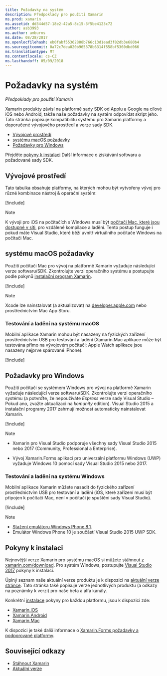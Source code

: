 ```yaml
---
title: Požadavky na systém
description: Předpoklady pro použití Xamarin
ms.prod: xamarin
ms.assetid: dd344d57-18e2-42a5-8c15-3f5be4123c72
author: asb3993
ms.author: amburns
ms.date: 08/28/2017
ms.openlocfilehash: eb0fabf55362888b766c13d1ead3f82db3e680b4
ms.sourcegitcommit: 0a72c7dea020b965378b6314f558bf5360dbd066
ms.translationtype: MT
ms.contentlocale: cs-CZ
ms.lasthandoff: 05/09/2018
---
```

# <a name="system-requirements"></a>Požadavky na systém

_Předpoklady pro použití Xamarin_

Xamarin produkty závisí na platformě sady SDK od Applu a Google na cílové iOS nebo Android, takže naše požadavky na systém odpovídat skript jeho. Tato stránka popisuje kompatibilitu systému pro Xamarin platformy a doporučené vývojového prostředí a verze sady SDK.

- [Vývojové prostředí](#devenv)
- [systému macOS požadavky](#mac)
- [Požadavky pro Windows](#windows)

Přejděte [pokyny k instalaci](#install) Další informace o získávání softwaru a požadované sady SDK.

<a name="devenv" />

## <a name="development-environments"></a>Vývojové prostředí

Tato tabulka obsahuje platformy, na kterých mohou být vytvořeny vývoj pro různé kombinace nástroj & operační systém:

[!include[](~/cross-platform/includes/development-environment.md)]


> [!NOTE]
> K vývoji pro iOS na počítačích s Windows musí být [počítači Mac, které jsou dostupné v síti](~/ios/get-started/installation/windows/connecting-to-mac/index.md), pro vzdálené kompilace a ladění. Tento postup funguje i pokud máte Visual Studio, které běží uvnitř virtuálního počítače Windows na počítači Mac.

<a name="mac" />

## <a name="macos-requirements"></a>systému macOS požadavky

Použití počítači Mac pro vývoj na platformě Xamarin vyžaduje následující verze softwaru/SDK. Zkontrolujte verzi operačního systému a postupujte podle pokynů [instalační program Xamarin](#install).

[!include[](~/cross-platform/includes/macos-requirements.md)]

> [!NOTE]
> Xcode lze nainstalovat (a aktualizovat) na [developer.apple.com](https://developer.apple.com/xcode/download/) nebo prostřednictvím Mac App Storu.

### <a name="testing--debugging-on-macos"></a>Testování a ladění na systému macOS

Mobilní aplikace Xamarin mohou být nasazeny na fyzických zařízení prostřednictvím USB pro testování a ladění (Xamarin.Mac aplikace může být testována přímo na vývojovém počítači; Apple Watch aplikace jsou nasazeny nejprve spárované iPhone).

[!include[](~/cross-platform/includes/macos-testing.md)]


<a name="windows" />

## <a name="windows-requirements"></a>Požadavky pro Windows

Použití počítači se systémem Windows pro vývoj na platformě Xamarin vyžaduje následující verze softwaru/SDK.
Zkontrolujte verzi operačního systému (a potvrďte, že nepoužíváte *Express* verze sady Visual Studio – Pokud ano, zvažte aktualizaci na *komunity* edition).
Visual Studio 2015 a instalační programy 2017 zahrnují možnost automaticky nainstalovat Xamarin.

[!include[](~/cross-platform/includes/windows-requirements.md)]


> [!NOTE]
>
>* Xamarin pro Visual Studio podporuje všechny sady Visual Studio 2015 nebo 2017 (Community, Professional a Enterprise).
>
>* Vývoj Xamarin.Forms aplikací pro univerzální platformu Windows (UWP) vyžaduje Windows 10 pomocí sady Visual Studio 2015 nebo 2017.


### <a name="testing--debugging-on-windows"></a>Testování a ladění na systému Windows

Mobilní aplikace Xamarin můžete nasadit do fyzického zařízení prostřednictvím USB pro testování a ladění (iOS, které zařízení musí být připojen k počítači Mac, není v počítači je spuštění sady Visual Studio).

[!include[](~/cross-platform/includes/windows-testing.md)]


> [!NOTE]
>
>* [Stažení emulátoru Windows Phone 8.1](https://www.microsoft.com/download/details.aspx?id=43719).
>* Emulátor Windows Phone 10 je součástí Visual Studio 2015 UWP SDK.

<a name="install" />

## <a name="installation-instructions"></a>Pokyny k instalaci

Nejnovější verze Xamarin pro systému macOS si můžete stáhnout z [xamarin.com/download](http://xamarin.com/download). Pro systém Windows, postupujte [Visual Studio 2017](https://docs.microsoft.com/visualstudio/install/install-visual-studio) pokyny k instalaci.

Úplný seznam naše aktuální verze produktu je k dispozici na [aktuální verze stránce](http://developer.xamarin.com/releases/current/). Tato stránka také popisuje verze jednotlivých produktu (a odkazy na poznámky k verzi) pro naše beta a alfa kanály.

Konkrétní [instalace](~/cross-platform/get-started/installation/index.md) pokyny pro každou platformu, jsou k dispozici zde:

- [Xamarin.iOS](~/ios/get-started/installation/index.md)
- [Xamarin.Android](~/android/get-started/installation/index.md)
- [Xamarin.Mac](~/mac/get-started/installation.md)

K dispozici je také další informace o [Xamarin.Forms požadavky a podporované platformy](~/xamarin-forms/get-started/installation.md).


## <a name="related-links"></a>Související odkazy

- [Stáhnout Xamarin](https://xamarin.com/download/)
- [Aktuální verze](https://developer.xamarin.com/releases/current/)
